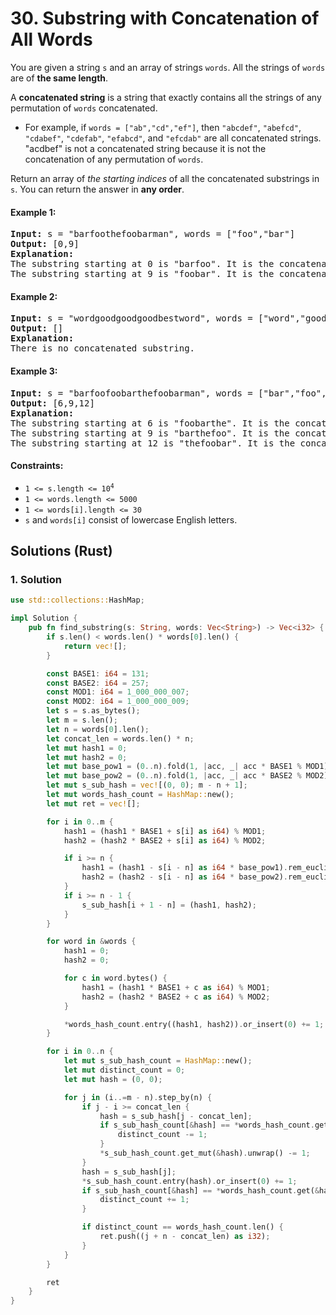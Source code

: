 # 30. Substring with Concatenation of All Words
You are given a string `s` and an array of strings `words`. All the strings of `words` are of **the same length**.

A **concatenated string** is a string that exactly contains all the strings of any permutation of `words` concatenated.

* For example, if `words = ["ab","cd","ef"]`, then `"abcdef"`, `"abefcd"`, `"cdabef"`, `"cdefab"`, `"efabcd"`, and `"efcdab"` are all concatenated strings. "acdbef" is not a concatenated string because it is not the concatenation of any permutation of `words`.

Return an array of *the starting indices* of all the concatenated substrings in `s`. You can return the answer in **any order**.

#### Example 1:
<pre>
<strong>Input:</strong> s = "barfoothefoobarman", words = ["foo","bar"]
<strong>Output:</strong> [0,9]
<strong>Explanation:</strong>
The substring starting at 0 is "barfoo". It is the concatenation of ["bar","foo"] which is a permutation of words.
The substring starting at 9 is "foobar". It is the concatenation of ["foo","bar"] which is a permutation of words.
</pre>

#### Example 2:
<pre>
<strong>Input:</strong> s = "wordgoodgoodgoodbestword", words = ["word","good","best","word"]
<strong>Output:</strong> []
<strong>Explanation:</strong>
There is no concatenated substring.
</pre>

#### Example 3:
<pre>
<strong>Input:</strong> s = "barfoofoobarthefoobarman", words = ["bar","foo","the"]
<strong>Output:</strong> [6,9,12]
<strong>Explanation:</strong>
The substring starting at 6 is "foobarthe". It is the concatenation of ["foo","bar","the"].
The substring starting at 9 is "barthefoo". It is the concatenation of ["bar","the","foo"].
The substring starting at 12 is "thefoobar". It is the concatenation of ["the","foo","bar"].
</pre>

#### Constraints:
* <code>1 <= s.length <= 10<sup>4</sup></code>
* `1 <= words.length <= 5000`
* `1 <= words[i].length <= 30`
* `s` and `words[i]` consist of lowercase English letters.

## Solutions (Rust)

### 1. Solution
```Rust
use std::collections::HashMap;

impl Solution {
    pub fn find_substring(s: String, words: Vec<String>) -> Vec<i32> {
        if s.len() < words.len() * words[0].len() {
            return vec![];
        }

        const BASE1: i64 = 131;
        const BASE2: i64 = 257;
        const MOD1: i64 = 1_000_000_007;
        const MOD2: i64 = 1_000_000_009;
        let s = s.as_bytes();
        let m = s.len();
        let n = words[0].len();
        let concat_len = words.len() * n;
        let mut hash1 = 0;
        let mut hash2 = 0;
        let mut base_pow1 = (0..n).fold(1, |acc, _| acc * BASE1 % MOD1);
        let mut base_pow2 = (0..n).fold(1, |acc, _| acc * BASE2 % MOD2);
        let mut s_sub_hash = vec![(0, 0); m - n + 1];
        let mut words_hash_count = HashMap::new();
        let mut ret = vec![];

        for i in 0..m {
            hash1 = (hash1 * BASE1 + s[i] as i64) % MOD1;
            hash2 = (hash2 * BASE2 + s[i] as i64) % MOD2;

            if i >= n {
                hash1 = (hash1 - s[i - n] as i64 * base_pow1).rem_euclid(MOD1);
                hash2 = (hash2 - s[i - n] as i64 * base_pow2).rem_euclid(MOD2);
            }
            if i >= n - 1 {
                s_sub_hash[i + 1 - n] = (hash1, hash2);
            }
        }

        for word in &words {
            hash1 = 0;
            hash2 = 0;

            for c in word.bytes() {
                hash1 = (hash1 * BASE1 + c as i64) % MOD1;
                hash2 = (hash2 * BASE2 + c as i64) % MOD2;
            }

            *words_hash_count.entry((hash1, hash2)).or_insert(0) += 1;
        }

        for i in 0..n {
            let mut s_sub_hash_count = HashMap::new();
            let mut distinct_count = 0;
            let mut hash = (0, 0);

            for j in (i..=m - n).step_by(n) {
                if j - i >= concat_len {
                    hash = s_sub_hash[j - concat_len];
                    if s_sub_hash_count[&hash] == *words_hash_count.get(&hash).unwrap_or(&0) {
                        distinct_count -= 1;
                    }
                    *s_sub_hash_count.get_mut(&hash).unwrap() -= 1;
                }
                hash = s_sub_hash[j];
                *s_sub_hash_count.entry(hash).or_insert(0) += 1;
                if s_sub_hash_count[&hash] == *words_hash_count.get(&hash).unwrap_or(&0) {
                    distinct_count += 1;
                }

                if distinct_count == words_hash_count.len() {
                    ret.push((j + n - concat_len) as i32);
                }
            }
        }

        ret
    }
}
```
